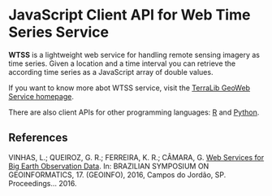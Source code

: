 # JavaScript Client API for Web Time Series Service

**WTSS** is a lightweight web service for handling remote sensing imagery as time series. Given a location and a time interval you can retrieve the according time series as a JavaScript array of double values.

If you want to know more abot WTSS service, visit the [TerraLib GeoWeb Service homepage](https://github.com/e-sensing/tws).

There are also client APIs for other programming languages: [R](https://github.com/e-sensing/wtss.r) and [Python](https://github.com/e-sensing/wtss.py).

## References

VINHAS, L.; QUEIROZ, G. R.; FERREIRA, K. R.; CÂMARA, G. [Web Services for Big Earth Observation Data](http://urlib.net/8JMKD3MGP3W34P/3N2U9JL). In: BRAZILIAN SYMPOSIUM ON GEOINFORMATICS, 17. (GEOINFO), 2016, Campos do Jordão, SP. Proceedings... 2016.
